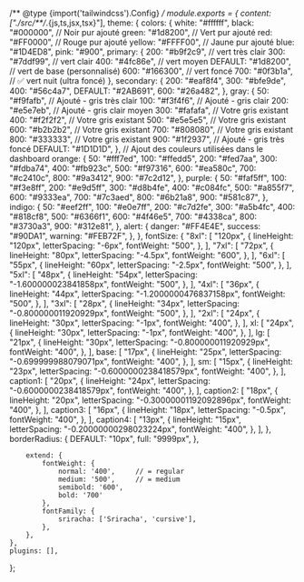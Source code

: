 /** @type {import('tailwindcss').Config} */
module.exports = {
    content: ["./src/**/*.{js,ts,jsx,tsx}"],
    theme: {
        colors: {
            white: "#ffffff",
            black: "#000000", // Noir pur ajouté
            green: "#1d8200", // Vert pur ajouté
            red: "#FF0000",   // Rouge pur ajouté
            yellow: "#FFFF00", // Jaune pur ajouté
            blue: "#1D4ED8",
            pink: "#900",
            primary: {
                200: "#b9f2c9",     // vert très clair
                300: "#7ddf99",     // vert clair
                400: "#4fc86e",     // vert moyen
                DEFAULT: "#1d8200", // vert de base (personnalisé)
                600: "#166300",     // vert foncé
                700: "#0f3b1a",     // ✅ vert nuit (ultra foncé)
            },
            secondary: {
                200: "#eaf8f4",
                300: "#bfe9de",
                400: "#56c4a7",
                DEFAULT: "#2AB691",
                600: "#26a482",
            },
            gray: {
                50: "#f9fafb",      // Ajouté - gris très clair
                100: "#f3f4f6",     // Ajouté - gris clair
                200: "#e5e7eb",     // Ajouté - gris clair moyen
                300: "#fafafa",     // Votre gris existant
                400: "#f2f2f2",     // Votre gris existant
                500: "#e5e5e5",     // Votre gris existant
                600: "#b2b2b2",     // Votre gris existant
                700: "#808080",     // Votre gris existant
                800: "#333333",     // Votre gris existant
                900: "#1f2937",     // Ajouté - gris très foncé
                DEFAULT: "#1D1D1D",
            },
            // Ajout des couleurs utilisées dans le dashboard
            orange: {
                50: "#fff7ed",
                100: "#ffedd5",
                200: "#fed7aa",
                300: "#fdba74",
                400: "#fb923c",
                500: "#f97316",
                600: "#ea580c",
                700: "#c2410c",
                800: "#9a3412",
                900: "#7c2d12",
            },
            purple: {
                50: "#faf5ff",
                100: "#f3e8ff",
                200: "#e9d5ff",
                300: "#d8b4fe",
                400: "#c084fc",
                500: "#a855f7",
                600: "#9333ea",
                700: "#7c3aed",
                800: "#6b21a8",
                900: "#581c87",
            },
            indigo: {
                50: "#eef2ff",
                100: "#e0e7ff",
                200: "#c7d2fe",
                300: "#a5b4fc",
                400: "#818cf8",
                500: "#6366f1",
                600: "#4f46e5",
                700: "#4338ca",
                800: "#3730a3",
                900: "#312e81",
            },
            alert: {
                danger: "#FF4E4E",
                success: "#90DA1",
                warning: "#FEB72F",
            },
        },
        fontSize: {
            "8xl": [
                "120px",
                {
                    lineHeight: "120px",
                    letterSpacing: "-6px",
                    fontWeight: "500",
                },
            ],
            "7xl": [
                "72px",
                {
                    lineHeight: "80px",
                    letterSpacing: "-4.5px",
                    fontWeight: "600",
                },
            ],
            "6xl": [
                "55px",
                {
                    lineHeight: "60px",
                    letterSpacing: "-2.5px",
                    fontWeight: "500",
                },
            ],
            "5xl": [
                "48px",
                {
                    lineHeight: "54px",
                    letterSpacing: "-1.600000023841858px",
                    fontWeight: "500",
                },
            ],
            "4xl": [
                "36px",
                {
                    lineHeight: "44px",
                    letterSpacing: "-1.2000000476837158px",
                    fontWeight: "500",
                },
            ],
            "3xl": [
                "28px",
                {
                    lineHeight: "34px",
                    letterSpacing: "-0.800000011920929px",
                    fontWeight: "500",
                },
            ],
            "2xl": [
                "24px",
                {
                    lineHeight: "30px",
                    letterSpacing: "-1px",
                    fontWeight: "400",
                },
            ],
            xl: [
                "24px",
                {
                    lineHeight: "30px",
                    letterSpacing: "-1px",
                    fontWeight: "400",
                },
            ],
            lg: [
                "21px",
                {
                    lineHeight: "30px",
                    letterSpacing: "-0.800000011920929px",
                    fontWeight: "400",
                },
            ],
            base: [
                "17px",
                {
                    lineHeight: "25px",
                    letterSpacing: "-0.699999988079071px",
                    fontWeight: "400",
                },
            ],
            sm: [
                "15px",
                {
                    lineHeight: "23px",
                    letterSpacing: "-0.6000000238418579px",
                    fontWeight: "400",
                },
            ],
            caption1: [
                "20px",
                {
                    lineHeight: "24px",
                    letterSpacing: "-0.6000000238418579px",
                    fontWeight: "400",
                },
            ],
            caption2: [
                "18px",
                {
                    lineHeight: "20px",
                    letterSpacing: "-0.30000001192092896px",
                    fontWeight: "400",
                },
            ],
            caption3: [
                "16px",
                {
                    lineHeight: "18px",
                    letterSpacing: "-0.5px",
                    fontWeight: "400",
                },
            ],
            caption4: [
                "13px",
                {
                    lineHeight: "15px",
                    letterSpacing: "-0.20000000298023224px",
                    fontWeight: "400",
                },
            ],
        },
        borderRadius: {
            DEFAULT: "10px",
            full: "9999px",
        },
       
        extend: {
            fontWeight: {
                normal: '400',     // = regular
                medium: '500',     // = medium
                semibold: '600',
                bold: '700'
            },
            fontFamily: {
                sriracha: ['Sriracha', 'cursive'],
            },
        },
    },
    plugins: [],
};